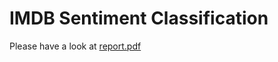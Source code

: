 # IMDB Sentiment Classification
Please have a look at [report.pdf](https://github.com/kenfus/SentimentClassification/blob/master/report.pdf)

